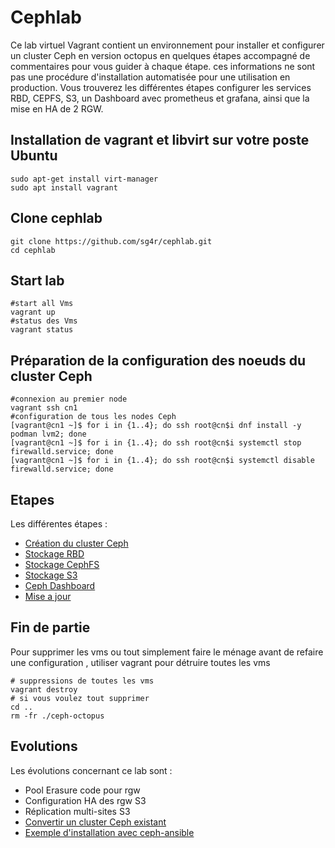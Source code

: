 # Cephlab
Ce lab virtuel Vagrant contient un environnement pour installer et configurer un cluster Ceph en version octopus en quelques étapes accompagné de commentaires pour vous guider à chaque étape. ces informations ne sont pas une procédure d'installation automatisée pour une utilisation en production. Vous trouverez les différentes étapes configurer les services RBD, CEPFS, S3, un Dashboard avec prometheus et grafana, ainsi que la mise en HA de 2 RGW. 
## Installation de vagrant et libvirt sur votre poste Ubuntu
```
sudo apt-get install virt-manager
sudo apt install vagrant
```
## Clone cephlab
```
git clone https://github.com/sg4r/cephlab.git
cd cephlab
```
## Start lab
```
#start all Vms 
vagrant up
#status des Vms
vagrant status
```
## Préparation de la configuration des noeuds du cluster Ceph
```
#connexion au premier node
vagrant ssh cn1
#configuration de tous les nodes Ceph
[vagrant@cn1 ~]$ for i in {1..4}; do ssh root@cn$i dnf install -y podman lvm2; done
[vagrant@cn1 ~]$ for i in {1..4}; do ssh root@cn$i systemctl stop firewalld.service; done
[vagrant@cn1 ~]$ for i in {1..4}; do ssh root@cn$i systemctl disable firewalld.service; done
```
## Etapes
Les différentes étapes :
* [Création du cluster Ceph](cephcreate.md)
* [Stockage RBD](cephrbd.md)
* [Stockage CephFS](cephfs.md)
* [Stockage S3](cephs3.md)
* [Ceph Dashboard](cephdashboard.md)
* [Mise a jour](upgrade.md)

## Fin de partie
Pour supprimer les vms ou tout simplement faire le ménage avant de refaire une configuration , utiliser vagrant pour détruire toutes les vms
```
# suppressions de toutes les vms
vagrant destroy
# si vous voulez tout supprimer
cd ..
rm -fr ./ceph-octopus
```
## Evolutions
Les évolutions concernant ce lab sont :
- Pool Erasure code pour rgw
- Configuration HA des rgw S3
- Réplication multi-sites S3
- [Convertir un cluster Ceph existant](upgrade.nautilus2octopus.md)
- [Exemple d'installation avec ceph-ansible](cephansible.md)
